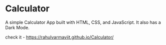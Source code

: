 # Calculator

A simple Calculator App built with HTML, CSS, and JavaScript. It also has a Dark Mode.


check it - https://rahulvarmaviit.github.io/Calculator/

